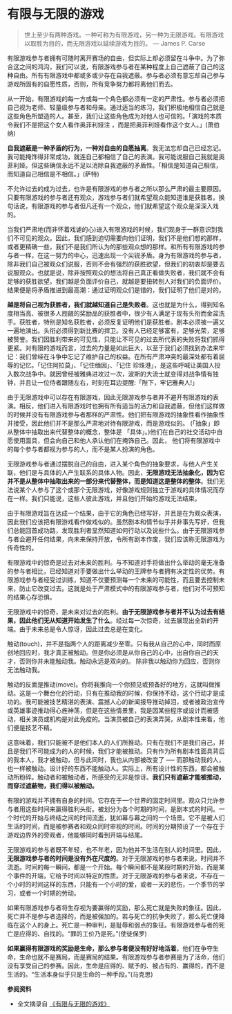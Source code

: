 # 有限与无限的游戏

> 世上至少有两种游戏。一种可称为有限游戏，另一种为无限游戏。有限游戏以取胜为目的，而无限游戏以延续游戏为目的。 — James P. Carse

有限游戏参与者拥有可随时离开赛场的自由，但实际上却必须留在斗争中。为了弥合这之间的鸿沟，我们可以说，有限游戏参与者在某种程度上自己遮蔽了自己的这种自由。所有有限游戏中都或多或少存在自我遮蔽。参与者必须有意忘却自己参与游戏所固有的自愿性质，否则，所有竞争努力都将离他们而去。

从一开始，有限游戏的每一方或每一个角色都必须有一定的严肃性。参与者必须把自己视为老师、轻量级参与者和母亲。通过适当的练习，我们积极地相信自己就是这些角色所塑造的人。甚至，我们让这些角色成为对他人也可信的。「演戏的本质令我们不是把这个女人看作奥菲利娅注 ，而是把奥菲利娅看作这个女人。」(萧伯纳)

**自我遮蔽是一种矛盾的行为，一种对自由的自愿抽离**。我无法忘却自己已经忘记。我可能掩饰得非常成功，就连自己都相信了自己的表演。我可能说服自己我就是奥菲利娅。但这些确信永远不足以消除自我遮蔽的矛盾性。「相信是知道自己相信，而知道自己相信是不相信。」(萨特)

不允许过去的成为过去，也许是有限游戏的参与者之所以那么严肃的最主要原因。只要有限游戏的参与者还有观众，游戏参与者们就希望观众能知道谁是获胜者。换句话说，有限游戏的参与者但凡还有一个观众，他们就希望这个观众是深深入戏的。

当我们严肃地(而非怀着戏谑的心)进入有限游戏的时候，我们现身于一群意识到我们不可见的观众。因此，我们感到迫切需要向他们证明，我们不是他们想的那样，或者更精确一些，我们不是我们所认为的那些观众想的那样。和所有有限游戏的参与者一样，在这一努力的中心，迅速出现一个尖锐矛盾。身为有限游戏的参与者，除非我们自己被观众们说服，否则不会有强烈的获胜欲望，但我们的初衷却是要去说服观众。也就是说，除非按照观众的想法将自己真正看做失败者，我们就不会有足够的获胜欲望。我们越是负面评价自己，就越是要扭转别人对我们的负面评价。结果便是将矛盾推进到最高潮：通过证明观众们是错的，我们证明了他们是对的。

**越是将自己视为获胜者，我们就越知道自己是失败者**。这也就是为什么，得到知名度相当高、被很多人觊觎的奖励品的获胜者中，很少有人满足于现有头衔而金盆洗手。获胜者，特别是知名获胜者，必须反复证明他们是获胜者。剧本必须被一遍又一遍地演出。头衔必须得到新比赛的捍卫。没有人已经足够富有，足够光荣，足够被赞誉。我们因胜利带来的可见性，只能让不可见的过去所代表的失败将我们抓得更紧。对有限的游戏而言，过去的力量是如此巨大，以至于我们必须找到办法来牢记：我们曾经在斗争中忘记了维护自己的权益。在所有严肃冲突的最深处都有着屈辱的记忆。「记住阿拉莫」、「记住缅因」、「记住 珍珠港」，是这些呼喊让美国人投入数次战争中。就因曾经被雅典进攻过一次，波斯的大流士就变得对战争情有独钟，并且让一位侍者跟随左右，时刻在耳边提醒:「陛下，牢记雅典人!」

由于无限游戏中可以存在有限游戏，因此无限游戏参与者并不避开有限游戏的表演。相反，他们进入有限游戏时也拥有所有适当的活力和自我遮蔽，但他们这样做的时候并没有有限游戏参与者那样的严肃性。他们把有限游戏的抽象性看作抽象性并接受，因此他们并不是那么严肃地对待有限游戏，而是游戏似的。 (「抽象」即从整体中抽取出来代替整体的概念，整体是 「具体」。)他们在自己的社交活动中自愿使用面具，但会向自己和他人承认他们在掩饰自己。因此， 他们将有限游戏中的每个参与者都视为参与的人，而不是某人扮演的角色。

无限游戏参与者通过摆脱自己的自由，进入某个角色的抽象要求，与他人产生关联，他们是与具体的人产生联系的具体人物。因此，**无限游戏无法抽象化，因为它并不是从整体中抽取出来的一部分来代替整体，而是知道这是整体的整体**。我们无法说某个人参与了这个或那个无限游戏，好像游戏规则独立于游戏的具体情况而存在一样。我们只能说，这些人彼此游戏，并且他们开始的游戏无法结束。

由于有限游戏旨在达成一个结果，由于它的角色已经写好，并且是在为观众表演，因此我们应该把有限游戏看作做戏似的。虽然剧本和情节似乎并非事先写好，但我们总能回首成功路，发现胜利者显然知道如何行动以及说些什么。由于无限游戏参与者会避开任何结果，向未来保持开放，令所有剧本作废，我们应该称无限游戏为传奇性的。

有限游戏中的惊奇是过去对未来的胜利。与不知道对手将做出什么举动的毫无准备的参与者相比，已经知道对手要做出什么举动的王牌参与者拥有决定性的优势。有限游戏参与者经受过训练，知道不仅要预测每一个未来的可能性，而且要去控制未来，防止它改变过去。这就是处于严肃模式中的有限游戏参与者，他们对不可预知的结果心存恐惧。

无限游戏中的惊奇，是未来对过去的胜利。**由于无限游戏参与者并不认为过去有结果，因此他们无从知道开始发生了什么**。经过每一次惊奇，过去展现出全新的开端。由于未来总是令人惊讶，因此过去总是在变化。

触动(touch)，并不是指两个人的距离减少至零。只有我从自己的心中，同时而原创地回应时，我才真正被触动。但是你必须是从你自己的心中，出自你自己的天才，否则你并未能触动我。触动永远是双向的。 除非我以触动你为回应，否则你无法触动我。

触动的反面是推动(move)。你将我推向一个你预见或预备好的地方，这就叫做推动。这是一个舞台化的行动，只有在推动我的时候，你保持不动，这个行动才是成功的。我可能被技艺精湛的表演、震撼人心的新闻报导推动掉泪，或者被政治宣传或英雄事迹推动得心旌神荡，但是在这些情景里，我是因某些程序或设计而被感动，相关演员或机构是对此免疫的。当演员被自己的表演弄哭，从剧本性来看，他们便是技艺不精。

这意味着，我们只能被不是他们本人的人们所推动。只有在我们不是我们自己，并且是我们不可能成为的人的时候，我们才能被推动。只有作为所有剧本性面具背后的我本人，我才被触动，但与此同时，我也从内部被改变了 ── 而那触动我的人，也一样被触动。设计好的东西不能触动人。实际上，所有设计性的东西，都会被触动所粉碎。触动者和被触动者，所感受的无非是惊讶。**我们只有遮蔽才能被推动，而穿过遮蔽物，我们得以被触动。**

有限的游戏并不拥有自身的时间。它存在于一个世界的固定时间里。观众只允许参与者用这些时间来赢得胜利头衔。被划分为各个时期的时间，是剧本式的时间。一个时代的开始与终结之间的时间流逝，犹如幕与幕之间的一个场景。它不是被人们生活的时间，而是被参赛者和观众同时审视的时间。时间的分期预设了一个存在于游戏边界外的旁观者，他能够同时看到开端与结尾。

无限游戏的参与者既不年轻，也不年老，因为他并不生活在别人的时间里。因此，**无限游戏参与者的时间是没有外在尺度的**。对于无限游戏的参与者来说，时间并不流逝。时间的每一瞬间，都是一个开始。每个瞬间都不是某段时期的开始，而是某个事件的开端，它给予时间以特定的性质。对于无限游戏的参与者来说，不存在一个小时的时间这样的东西，只能有一个小时的爱，或者一天的悲伤，一个季节的学习，或者一个时期的劳动。

如果有限游戏参与者将生存视为要赢得的奖励，那么死亡就是失败的象征。因此，死亡并不是参与者选择的，而是被强加的。若与死亡的抗争失败了，那么死亡便降临在这个人的身上。死亡是一种审判，是耻辱和弱点的象征。有限游戏参与者的死亡是应得的、自找的。“罪的工价乃是死。”(使徒保罗)

**如果赢得有限游戏的奖励是生命，那么参与者便没有好好地活着**。他们在争夺生命，生命也就不是赛局，⽽是赛局的结果。有限游戏参与者参赛是为了活命，他们没有享受⾃己的参赛。因此，生命是应得的、赋予的、被占有的、赢得的，⽽不是生活的。“⽣活本身似乎只是⽣命的一种手段。”(马克思)

**参阅资料**

- 全文摘录自 [《有限与无限的游戏》](https://book.douban.com/subject/25742296/)
